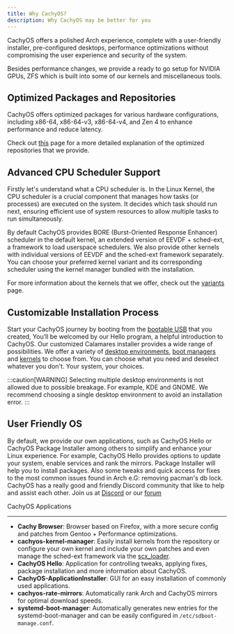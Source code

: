```yaml
---
title: Why CachyOS?
description: Why CachyOS may be better for you
---
```


CachyOS offers a polished Arch experience, complete with a user-friendly installer, pre-configured desktops, performance optimizations without compromising the user experience and security of the system.

Besides performance changes, we provide a ready to go setup for NVIDIA GPUs, ZFS which is built into some of our kernels and miscellaneous tools.

## Optimized Packages and Repositories

CachyOS offers optimized packages for various hardware configurations, including x86-64, x86-64-v3, x86-64-v4, and Zen 4 to enhance performance and reduce latency.

Check out [this](/features/optimized_repos) page for a more detailed explanation of the optimized repositories that we provide.

## Advanced CPU Scheduler Support

Firstly let's understand what a CPU scheduler is. In the Linux Kernel, the CPU scheduler is a crucial component
that manages how tasks (or processes) are executed on the system. It decides which task should run next,
ensuring efficient use of system resources to allow multiple tasks to run simultaneously.

By default CachyOS provides BORE (Burst-Oriented Response Enhancer) scheduler in the default kernel,
an extended version of EEVDF + sched-ext, a framework to load userspace schedulers. We also provide other kernels with individual versions of EEVDF and the sched-ext framework separately. You can choose your preferred kernel variant and its corresponding scheduler using the kernel manager bundled with the installation.

For more information about the kernels that we offer, check out the [variants](/features/kernel#variants) page.

## Customizable Installation Process

Start your CachyOS journey by booting from the [bootable USB](/installation/installation_prepare/#creating-a-bootable-cachyos-usb-drive) that you created,
You’ll be welcomed by our Hello program, a helpful introduction to CachyOS. Our customized Calamares installer provides a wide range of possibilities.
We offer a variety of [desktop environments](/installation/desktop_environments/), [boot managers](/installation/boot_managers/)
and [kernels](/features/kernel#variants) to choose from.
You can choose what you need and deselect whatever you don't. Your system, your choices.

:::caution[WARNING]
Selecting multiple desktop environments is not allowed due to possible breakage. For example, KDE and GNOME. We recommend choosing a single desktop environment to avoid an installation error.
:::

## User Friendly OS

By default, we provide our own applications, such as CachyOS Hello or CachyOS Package Installer
among others to simplify and enhance your Linux experience. For example, CachyOS Hello provides options to update your system, enable services and rank the mirrors. Package Installer will help you to install packages. Also some tweaks and quick access for fixes to the most common issues found in Arch e.G: removing pacman's db lock.
CachyOS has a really good and friendly Discord community that like to help and assist each other. Join us at [Discord](https://discord.com/invite/cachyos-862292009423470592) or our [forum](https://discuss.cachyos.org/)

CachyOS Applications

--------------------

- **Cachy Browser**: Browser based on Firefox, with a more secure config and patches from Gentoo + Performance optimizations.
- **cachyos-kernel-manager**: Easily install kernels from the repository or configure your own kernel and include your own patches and even manage the sched-ext framework via the [scx_loader](<https://github.com/sched-ext/scx/tree/main/rust/scx_loader>).
- **CachyOS Hello**: Application for controlling tweaks, applying fixes, package installation and more information about CachyOS.
- **CachyOS-ApplicationInstaller**: GUI for an easy installation of commonly used applications.
- **cachyos-rate-mirrors**: Automatically rank Arch and CachyOS mirrors for optimal download speeds.
- **systemd-boot-manager**: Automatically generates new entries for the systemd-boot-manager and can be easily configured in `/etc/sdboot-manage.conf`.
